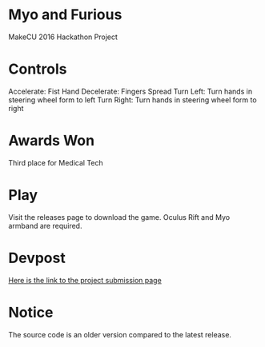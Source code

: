 # Myo and Furious
MakeCU 2016 Hackathon Project
# Controls
Accelerate: Fist Hand
Decelerate: Fingers Spread
Turn Left: Turn hands in steering wheel form to left
Turn Right: Turn hands in steering wheel form to right
# Awards Won
Third place for Medical Tech
# Play
Visit the releases page to download the game. Oculus Rift and Myo armband are required.
# Devpost
[Here is the link to the project submission page](http://devpost.com/software/maya-and-furious)
# Notice
The source code is an older version compared to the latest release.
